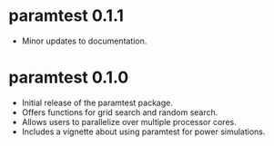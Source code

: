 <!-- NEWS.md is generated from NEWS.Rmd. Please edit that file -->

# paramtest 0.1.1

-   Minor updates to documentation.

# paramtest 0.1.0

-   Initial release of the paramtest package.
-   Offers functions for grid search and random search.
-   Allows users to parallelize over multiple processor cores.
-   Includes a vignette about using paramtest for power simulations.
